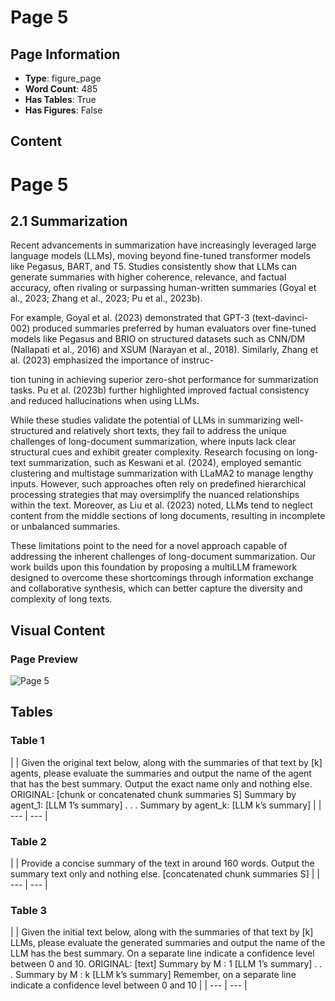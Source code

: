 # Page 5

## Page Information

- **Type**: figure_page
- **Word Count**: 485
- **Has Tables**: True
- **Has Figures**: False

## Content

# Page 5

## 2.1 Summarization

Recent advancements in summarization have increasingly leveraged large language models (LLMs), moving beyond fine-tuned transformer models like Pegasus, BART, and T5. Studies consistently show that LLMs can generate summaries with higher coherence, relevance, and factual accuracy, often rivaling or surpassing human-written summaries (Goyal et al., 2023; Zhang et al., 2023; Pu et al., 2023b).

For example, Goyal et al. (2023) demonstrated that GPT-3 (text-davinci-002) produced summaries preferred by human evaluators over fine-tuned models like Pegasus and BRIO on structured datasets such as CNN/DM (Nallapati et al., 2016) and XSUM (Narayan et al., 2018). Similarly, Zhang et al. (2023) emphasized the importance of instruc-

tion tuning in achieving superior zero-shot performance for summarization tasks. Pu et al. (2023b) further highlighted improved factual consistency and reduced hallucinations when using LLMs.

While these studies validate the potential of LLMs in summarizing well-structured and relatively short texts, they fail to address the unique challenges of long-document summarization, where inputs lack clear structural cues and exhibit greater complexity. Research focusing on long-text summarization, such as Keswani et al. (2024), employed semantic clustering and multistage summarization with LLaMA2 to manage lengthy inputs. However, such approaches often rely on predefined hierarchical processing strategies that may oversimplify the nuanced relationships within the text. Moreover, as Liu et al. (2023) noted, LLMs tend to neglect content from the middle sections of long documents, resulting in incomplete or unbalanced summaries.

These limitations point to the need for a novel approach capable of addressing the inherent challenges of long-document summarization. Our work builds upon this foundation by proposing a multiLLM framework designed to overcome these shortcomings through information exchange and collaborative synthesis, which can better capture the diversity and complexity of long texts.

## Visual Content

### Page Preview

![Page 5](/projects/llms/images/MultiLLM_Text_Summarization_page_5.png)

## Tables

### Table 1

|  | Given the original text below, along with
the summaries of that text by [k] agents,
please evaluate the summaries and output
the name of the agent that has the best
summary. Output the exact name only and
nothing else.
ORIGINAL:
[chunk or concatenated chunk summaries S]
Summary by agent_1:
[LLM 1’s summary]
.
.
.
Summary by agent_k:
[LLM k’s summary] |
| --- | --- |

### Table 2

|  | Provide a concise summary of the text in
around 160 words. Output the summary text
only and nothing else.
[concatenated chunk summaries S] |
| --- | --- |

### Table 3

|  | Given the initial text below, along with
the summaries of that text by [k] LLMs,
please evaluate the generated summaries
and output the name of the LLM has the
best summary. On a separate line indicate
a confidence level between 0 and 10.
ORIGINAL:
[text]
Summary by M :
1
[LLM 1’s summary]
.
.
.
Summary by M :
k
[LLM k’s summary]
Remember, on a separate line indicate a
confidence level between 0 and 10 |
| --- | --- |
